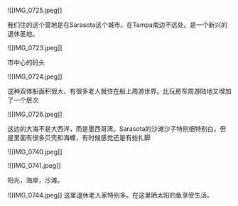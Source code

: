 

![[IMG_0725.jpeg]]

我们住的这个营地是在Sarasota这个城市。在Tampa南边不远处。是一个新兴的退休圣地。

![[IMG_0723.jpeg]]

市中心的码头

![[IMG_0724.jpeg]]


这种双体船面积很大，有很多老人就住在船上周游世界。比玩房车周游陆地又增加了一个层次

![[IMG_0726.jpeg]]

这边的大海不是大西洋，而是墨西哥湾。Sarasota的沙滩沙子特别细特别白。但是里面有很多贝壳和海螺，有时候感觉还是有些扎脚

![[IMG_0740.jpeg]]

![[IMG_0741.jpeg]]

阳光，海岸，沙滩。

![[IMG_0744.jpeg]]
这里退休老人家特别多。在这里晒太阳钓鱼享受生活。